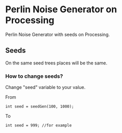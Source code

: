 # Perlin Noise Generator on Processing
Perlin Noise Generator with seeds on Processing.

## Seeds
On the same seed trees places will be the same. 

### How to change seeds? 
Change "seed" variable to your value.

From 
```Processing
int seed = seedGen(100, 1000);
```
To
```Processing
int seed = 999; //for example
```